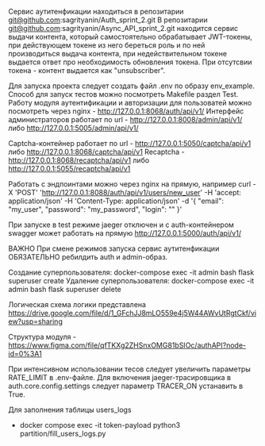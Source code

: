Сервис аутитенфикации находиться в репозитарии
git@github.com:sagrityanin/Auth_sprint_2.git
В репозитарии git@github.com:sagrityanin/Async_API_sprint_2.git
находится сервис выдачи контента, который самостоятельно обрабатывает JWT-токены,
при действующем токене из него береться роль и по ней производиться выдача контента,
при недействительном токене выдается ответ про необходимость обновления токена.
При отсутсвии токена - контент выдается как "unsubscriber".

Для запуска проекта следует создать файл .env по образу env_example. 
Способ для запуск тестов можно посмотреть Makefile раздел Test. 
Работу модуля аутентификации и авторизации для пользоватей 
можно посмотреть через nginx - http://127.0.0.1:8068/auth/api/v1/
Интерфейс администраторов работает по url - http://127.0.0.1:8008/admin/api/v1/
        либо http://127.0.0.1:5005/admin/api/v1/

Captcha-контейнер работает по url - http://127.0.0.1:5050/captcha/api/v1 либо
        http://127.0.0.1:8068/captcha/api/v1
Recaptcha - http://127.0.0.1:8068/recaptcha/api/v1
либо http://127.0.0.1:5055/recaptcha/api/v1

Работать с эндпоинтами можно через nginx на прямую, например curl -X 'POST'
'http://127.0.0.1:8088/auth/api/v1/users/new_user'
-H 'accept: application/json'
-H 'Content-Type: application/json'
-d '{ "email": "my_user", "password": "my_password", "login": "" }'

При запуске в test режиме jaeger отключен и с auth-контейнером swagger может работать на прямую
http://127.0.0.1:5000/auth/api/v1/
 
ВАЖНО
При смене режимов запуска сервис аутитенфикации
ОБЯЗАТЕЛЬНО ребилдить auth и admin-образ.


Создание суперпользователя: docker-compose exec -it admin bash flask superuser create 
Удаление суперпользователя: docker-compose exec -it admin bash flask superuser delete

Логическая схема логики представлена https://drive.google.com/file/d/1_GFchJJ8mLO559e4j5W44AWvUtRgtCkf/view?usp=sharing

Структура модуля - https://www.figma.com/file/qfTKXg2ZHSnxOMG81bSIOc/authAPI?node-id=0%3A1

При интенсивном использовании тесов следует увеличить параметры RATE_LIMIT в .env-файле.
Для включения jaeger-трасировщика в auth.core.config.settings следует параметр
TRACER_ON устанавить в True.

Для заполнения таблицы users_logs 
- docker compose exec -it token-payload python3 partition/fill_users_logs.py

